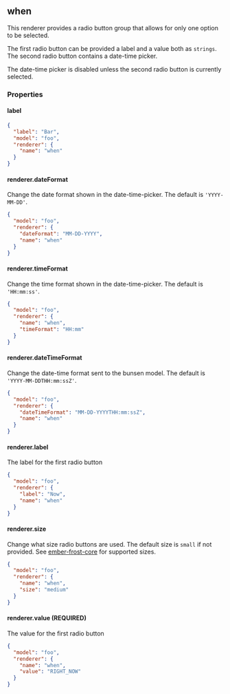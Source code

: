 ## when

This renderer provides a radio button group that allows for only one option to be selected.

The first radio button can be provided a label and a value both as `strings`. The second radio button contains a date-time picker.

The date-time picker is disabled unless the second radio button is currently selected.

### Properties

#### label
```json
{
  "label": "Bar",
  "model": "foo",
  "renderer": {
    "name": "when"
  }
}
```
#### renderer.dateFormat

Change the date format shown in the date-time-picker. The default is `'YYYY-MM-DD'`.

```json
{
  "model": "foo",
  "renderer": {
    "dateFormat": "MM-DD-YYYY",
    "name": "when"
  }
}
```

#### renderer.timeFormat

Change the time format shown in the date-time-picker. The default is `'HH:mm:ss'`.

```json
{
  "model": "foo",
  "renderer": {
    "name": "when",
    "timeFormat": "HH:mm"
  }
}
```

#### renderer.dateTimeFormat

Change the date-time format sent to the bunsen model. The default is `'YYYY-MM-DDTHH:mm:ssZ'`.

```json
{
  "model": "foo",
  "renderer": {
    "dateTimeFormat": "MM-DD-YYYYTHH:mm:ssZ",
    "name": "when"
  }
}
```

#### renderer.label

The label for the first radio button
```json
{
  "model": "foo",
  "renderer": {
    "label": "Now",
    "name": "when"
  }
}
```

#### renderer.size

Change what size radio buttons are used. The default size is `small` if not provided. See [ember-frost-core](http://ciena-frost.github.io/ember-frost-core/#/radio) for supported sizes.

```json
{
  "model": "foo",
  "renderer": {
    "name": "when",
    "size": "medium"
  }
}
```

#### renderer.value (**REQUIRED**)

The value for the first radio button
```json
{
  "model": "foo",
  "renderer": {
    "name": "when",
    "value": "RIGHT_NOW"
  }
}
```
